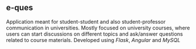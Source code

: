 ## e-ques
Application meant for student-student and also student-professor communication in universities. Mostly focused on university courses, where users can start discussions on different topics and ask/answer questions related to course materials.
Developed using *Flask*, *Angular* and *MySQL*
